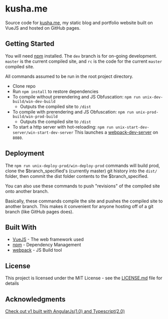 # kusha.me

Source code for [kusha.me](https://kusha.me), my static blog and portfolio website built on VueJS and hosted on GitHub pages. 

## Getting Started 

You will need [npm](https://www.npmjs.com/) installed. The `dev` branch is for on-going development. `master` is the current compiled site, and `rc` is the code for the current `master` compiled site.

All commands assumed to be run in the root project directory.
* Clone repo
* Run `npm install` to restore dependencies 
* To compile without prerendering and JS Obfuscation: `npm run unix-dev-build/win-dev-build`
    * Outputs the compiled site to `/dist`
* To compile with prerendering and JS Obfuscation: `npm run unix-prod-build/win-prod-build` 
    * Outputs the compiled site to `/dist`
* To start a http server with hot-reloading: `npm run unix-start-dev-server/win-start-dev-server` This launches a [webpack-dev-server](https://github.com/webpack/webpack-dev-server) on `8080`. 

## Deployment

The `npm run unix-deploy-prod/win-deploy-prod` commands will build prod, clone the $branch_specified's (currently master) git history into the `dist/` folder, then commit the dist folder contents to the $branch_specified. 

You can also use these commands to push "revisions" of the compiled site onto another branch.

Basically, these commands compile the site and pushes the compiled site to another branch. This makes it convenient for anyone hosting off of a git branch (like GitHub pages does).

## Built With

* [VueJS](https://vuejs.org/) - The web framework used
* [npm](https://www.npmjs.com/) - Dependency Management
* [webpack](https://webpack.js.org/) - JS Build tool

## License

This project is licensed under the MIT License - see the [LICENSE.md](LICENSE.md) file for details

## Acknowledgments

[Check out v1 built with AngularJs(1.0) and Typescript(2.0)](https://github.com/kushagharahi/kushagharahi.github.io/tree/AngularTS)
